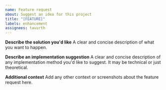 ```yaml
---
name: Feature request
about: Suggest an idea for this project
title: "[FEATURE]"
labels: enhancement
assignees: tavurth
---
```


**Describe the solution you'd like**
A clear and concise description of what you want to happen.

**Describe an implementation suggestion**
A clear and concise description of any implementation method you'd like to suggest. It may be technical or just theoretical.

**Additional context**
Add any other context or screenshots about the feature request here.
